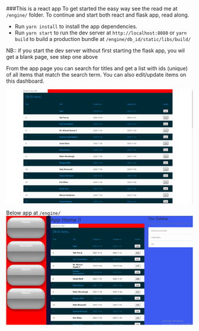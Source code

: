 ###This is a react app
To get started the easy way see the read me at `/engine/` folder.
To continue and start both react and flask app, read along.

* Run `yarn install` to install the app dependencies.
* Run `yarn start` to run the dev server at `http://localhost:8080` or
`yarn build` to build a production bundle at `/engine/db_id/static/libs/build/`

NB:: if you start the dev server without first starting the flask app, you wil get
a blank page, see step one above

From the app page you can search for titles and get a list with ids (unique)
of all items that match the search term.
You can also edit/update items on this dashboard.

![reactapp](react_app.PNG)

Below app at `/engine/`
![flaskapp](engine/flask_app.PNG)